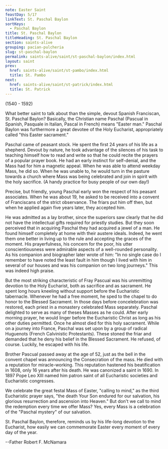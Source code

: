 ```yaml
---
note: Easter Saint
feastDay: 5/17
linkText: St. Paschal Baylon
sortKeys:
  - Paschal Baylon
title: St. Paschal Baylon
titleHeading: St. Paschal Baylon
section: saints-alive
grouping: pacian-pulcheria
slug: st-paschal-baylon
permalink: saints-alive/saint/st-paschal-baylon/index.html
layout: saint
prev:
  href: saints-alive/saint/st-pambo/index.html
  title: St. Pambo
next:
  href: saints-alive/saint/st-patrick/index.html
  title: St. Patrick
---
```

(1540 - 1592)

What better saint to talk about than the simple, devout Spanish Franciscan, St. Paschal Baylon? Basically, the Christian name Paschal (Pascual in Spanish, Pasquale in Italian, Pascal in French) means "Easter man." Paschal Baylon was furthermore a great devotee of the Holy Eucharist, appropriately called "this Easter sacrament."

Paschal came of peasant stock. He spent the first 24 years of his life as a shepherd. Devout by nature, he took advantage of the silences of his task to teaching himself how to read and write so that he could recite the prayers of a popular prayer book. He had an early instinct for self-denial, and the Mass had for him a magnetic appeal. When he was able to attend weekday Mass, he did so. When he was unable to, he would turn in the pasture towards a church where Mass was being celebrated and join in spirit with the holy sacrifice. (A handy practice for busy people of our own day!)

Precise, but friendly, young Paschal early won the respect of his peasant associates. When he was about 19, he asked to be received into a convent of Franciscans of the strict observance. The friars put him off then, but when he applied again five years later, they accepted him.

He was admitted as a lay brother, since the superiors saw clearly that he did not have the intellectual gifts required for priestly studies. But they soon perceived that in acquiring Paschal they had acquired a jewel of a man. He found himself completely at home with their austere ideals. Indeed, he went them one better in living up to the rule and accepting the graces of the moment. His prayerfulness, his concern for the poor, his utter conscientiousness were admirable aspects of a well-rounded personality. As his companion and biographer later wrote of him: "In no single case do I remember to have noted the least fault in him though I lived with him in several of our houses and was his companion on two long journeys." This was indeed high praise.

But the most striking characteristic of Fray Pascual was his unremitting devotion to the Holy Eucharist, both as sacrifice and as sacrament. He spent long hours kneeling without support before the Eucharistic tabernacle. Whenever he had a free moment, he sped to the chapel to do honor to the Blessed Sacrament. In those days before concelebration was restored, each priest in a monastery celebrated Mass separately. Paschal delighted to serve as many of theses Masses as he could. After early morning prayer, he would linger before the Eucharistic Christ as long as his other duties permitted. Once he almost died for this holy sacrament. While on a journey into France, Paschal was set upon by a group of radical Huguenots (French Calvinistic Protestants). These stoned the friar and demanded that he deny his belief in the Blessed Sacrament. He refused, of course. Luckily, he escaped with his life.

Brother Pascual passed away at the age of 52, just as the bell in the convent chapel was announcing the Consecration of the mass. He died with a reputation for miracle-working. This reputation hastened his beatification in 1608, only 16 years after his death. He was canonized a saint in 1690. In 1897 Pope Leo XIII named him patron saint of all Eucharistic societies and Eucharistic congresses.

We celebrate the great festal Mass of Easter, "calling to mind," as the third Eucharistic prayer says, "the death Your Son endured for our salvation, his glorious resurrection and ascension into Heaven." But don't we call to mind the redemption every time we offer Mass? Yes, every Mass is a celebration of the "Paschal mystery" of our salvation.

St. Paschal Baylon, therefore, reminds us by his life-long devotion to the Eucharist, how easily we can commemorate Easter every moment of every day of the year.

\--Father Robert F. McNamara
